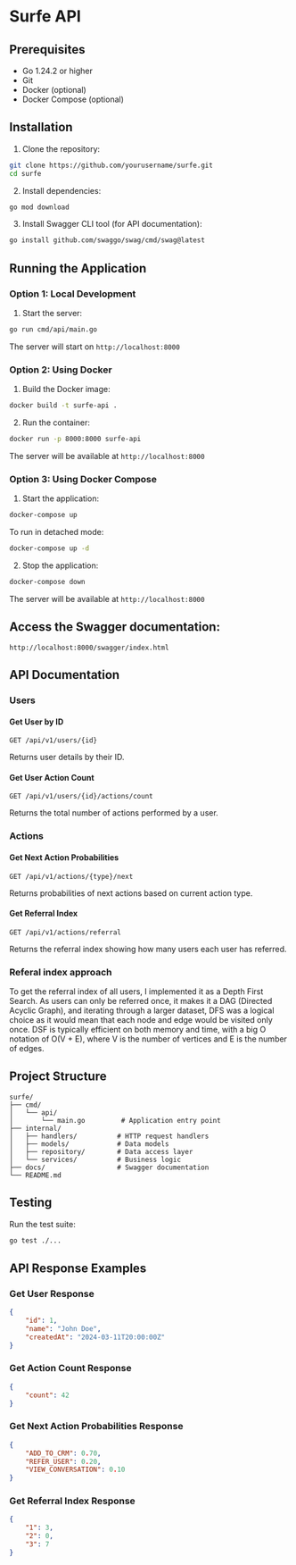 # Surfe API

## Prerequisites

- Go 1.24.2 or higher
- Git
- Docker (optional)
- Docker Compose (optional)

## Installation

1. Clone the repository:
```bash
git clone https://github.com/yourusername/surfe.git
cd surfe
```

2. Install dependencies:
```bash
go mod download
```

3. Install Swagger CLI tool (for API documentation):
```bash
go install github.com/swaggo/swag/cmd/swag@latest
```

## Running the Application

### Option 1: Local Development

1. Start the server:
```bash
go run cmd/api/main.go
```

The server will start on `http://localhost:8000`

### Option 2: Using Docker

1. Build the Docker image:
```bash
docker build -t surfe-api .
```

2. Run the container:
```bash
docker run -p 8000:8000 surfe-api
```

The server will be available at `http://localhost:8000`

### Option 3: Using Docker Compose

1. Start the application:
```bash
docker-compose up
```

To run in detached mode:
```bash
docker-compose up -d
```

2. Stop the application:
```bash
docker-compose down
```

The server will be available at `http://localhost:8000`

## Access the Swagger documentation:
```
http://localhost:8000/swagger/index.html
```

## API Documentation

### Users

#### Get User by ID
```http
GET /api/v1/users/{id}
```
Returns user details by their ID.

#### Get User Action Count
```http
GET /api/v1/users/{id}/actions/count
```
Returns the total number of actions performed by a user.

### Actions

#### Get Next Action Probabilities
```http
GET /api/v1/actions/{type}/next
```
Returns probabilities of next actions based on current action type.

#### Get Referral Index
```http
GET /api/v1/actions/referral
```
Returns the referral index showing how many users each user has referred.

### Referal index approach
To get the referral index of all users, I implemented it as a Depth First Search. As users can only be referred once, it makes it a DAG (Directed Acyclic Graph), and iterating through a larger dataset, DFS was a logical choice as it would mean that each node and edge would be visited only once. DSF is typically efficient on both memory and time, with a big O notation of O(V + E), where V is the number of vertices and E is the number of edges.

## Project Structure

```
surfe/
├── cmd/
│   └── api/
│       └── main.go         # Application entry point
├── internal/
│   ├── handlers/          # HTTP request handlers
│   ├── models/            # Data models
│   ├── repository/        # Data access layer
│   └── services/          # Business logic
├── docs/                  # Swagger documentation
└── README.md
```

## Testing

Run the test suite:
```bash
go test ./...
```

## API Response Examples

### Get User Response
```json
{
    "id": 1,
    "name": "John Doe",
    "createdAt": "2024-03-11T20:00:00Z"
}
```

### Get Action Count Response
```json
{
    "count": 42
}
```

### Get Next Action Probabilities Response
```json
{
	"ADD_TO_CRM": 0.70,
	"REFER_USER": 0.20,
	"VIEW_CONVERSATION": 0.10
}
```

### Get Referral Index Response
```json
{
	"1": 3, 
	"2": 0,
	"3": 7
}
```